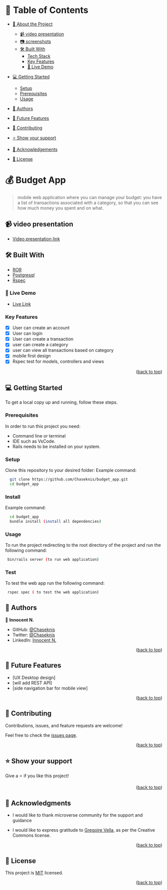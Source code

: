 <a name="readme-top"></a>

# 📗 Table of Contents

- [📖 About the Project](#about-project)
  - [📹 video presentation](#video-presentation)
  - [:camera: screenshots](#screenshots)
  - [🛠 Built With](#built-with)
    - [Tech Stack](#tech-stack)
    - [Key Features](#key-features)
    - [🚀 Live Demo](#live-demo)
- [💻 Getting Started](#getting-started)
  - [Setup](#setup)
  - [Prerequisites](#prerequisites)
  - [Usage](#usage)
- [👥 Authors](#authors)
- [🔭 Future Features](#future-features)
- [🤝 Contributing](#contributing)
- [⭐️ Show your support](#support)
- [🙏 Acknowledgements](#acknowledgements)

- [📝 License](#license)

# 💰 Budget App <a name="about-project"></a>

> mobile web application where you can manage your budget: you have a list of transactions associated with a category, so that you can see how much money you spent and on what.

## 📹 video presentation <a name="video-presentation"></a>

- <a href="">Video presentation link</a>

## 🛠 Built With <a name="built-with"></a>

- <a href="https://www.ruby-lang.org/es/">ROR</a>
- <a href="https://www.postgresql.org/">Postgresql</a>
- <a href="https://rspec.info/">Rspec</a>

### :rocket: Live Demo <a name="live-demo"></a>

  - <a href="">Live Link</a>

### Key Features <a name="key-features"></a>

- [x] User can create an account
- [x] User can login
- [x] User can create a transaction
- [x] user can create a category
- [x] user can view all transactions based on category
- [x] mobile first design
- [x] Rspec test for models, controllers and views

<p align="right">(<a href="#readme-top">back to top</a>)</p>

## 💻 Getting Started <a name="getting-started"></a>

To get a local copy up and running, follow these steps.

### Prerequisites

In order to run this project you need:

- Command line or terminal
- IDE such as VsCode.
- Rails needs to be installed on your system.

### Setup

Clone this repository to your desired folder:
Example command:

```sh
  git clone https://github.com/Chaseknis/budget_app.git
  cd budget_app

```

### Install

Example command:

```sh
  cd budget_app
  bundle install (install all dependencies)

```

### Usage

To run the project redirecting to the root directory of the project and run the following command:

```sh
 bin/rails server (to run web application)

```

### Test

To test the web app run the following command:

```sh
 rspec spec ( to test the web application)

```

## 👥 Authors <a name="authors"></a>

👤 **Innocent N.**

- GitHub: [@Chaseknis](https://github.com/Chaseknis)
- Twitter: [@Chaseknis](https://twitter.com/Chasetotheworld)
- LinkedIn: [Innocent N.](https://www.linkedin.com/in/innocent-n/)



<p align="right">(<a href="#readme-top">back to top</a>)</p>

## 🔭 Future Features <a name="future-features"></a>

- [UX Desktop design]
- [will add REST API]
- [side navigation bar for mobile view]

<p align="right">(<a href="#readme-top">back to top</a>)</p>

## 🤝 Contributing <a name="contributing"></a>

Contributions, issues, and feature requests are welcome!

Feel free to check the [issues page](https://github.com/Chaseknis/budget_app/issues).

<p align="right">(<a href="#readme-top">back to top</a>)</p>

## ⭐️ Show your support <a name="support"></a>

Give a ⭐️ if you like this project!

<p align="right">(<a href="#readme-top">back to top</a>)</p>

## 🙏 Acknowledgments <a name="acknowledgements"></a>

- <p> I would like to thank microverse community for the support and guidance</p>
- <p> I would like to express gratitude to <a href="https://www.behance.net/gregoirevella">Gregoire Vella</a>, as per the Creative Commons license.</p>

<p align="right">(<a href="#readme-top">back to top</a>)</p>

## 📝 License <a name="license"></a>

This project is [MIT](./LICENSE) licensed.

<p align="right">(<a href="#readme-top">back to top</a>)</p>